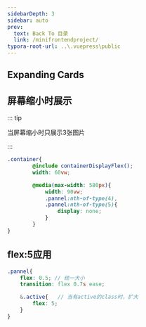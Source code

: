 ```yaml
---
sidebarDepth: 3
sidebar: auto
prev:
  text: Back To 目录
  link: /minifrontendproject/
typora-root-url: ..\.vuepress\public
---
```




## Expanding Cards







## 屏幕缩小时展示

::: tip

当屏幕缩小时只展示3张图片

:::

```scss
.container{
        @include containerDisplayFlex();
        width: 60vw;

        @media(max-width: 580px){
            width: 90vw;
            .pannel:nth-of-type(4),
            .pannel:nth-of-type(5){
                display: none;
            }
        }
}
```



## flex:5应用

```scss
.pannel{
    flex: 0.5; // 统一大小
    transition: flex 0.7s ease;

    &.active{   // 当有active的class时，扩大
        flex: 5;
    }
}
```


